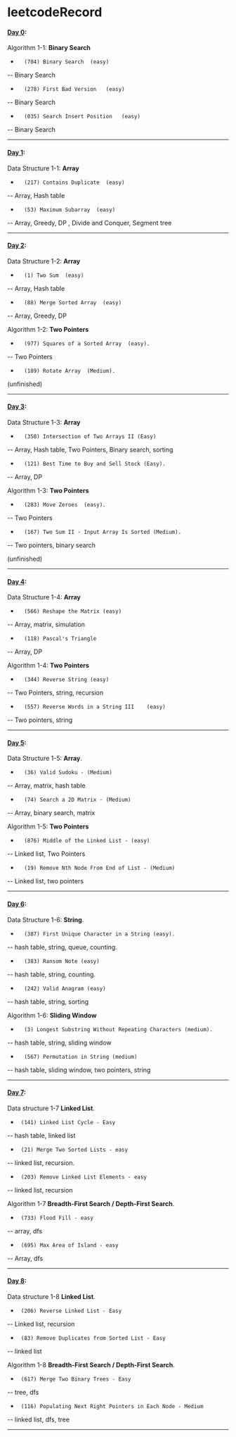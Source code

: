 # leetcodeRecord

#### [Day 0](https://github.com/toysad/leetcodeRecord/blob/20a2770300001bf8db87936f2331a21aa53e8224/20220226-day0.ipynb): 

Algorithm 1-1: **Binary Search**

-       (704) Binary Search  (easy)    

-- Binary Search    

-       (278) First Bad Version   (easy)   

-- Binary Search   

-       (035) Search Insert Position   (easy)   
       
-- Binary Search   
____

#### [Day 1](https://github.com/toysad/leetcodeRecord/blob/20a2770300001bf8db87936f2331a21aa53e8224/20220227-day1.ipynb): 

Data Structure 1-1: **Array** 

-       (217) Contains Duplicate  (easy)                 
        
-- Array, Hash table   

-       (53) Maximum Subarray  (easy)            
        
-- Array, Greedy, DP , Divide and Conquer, Segment tree 
___

#### [Day 2](https://github.com/toysad/leetcodeRecord/blob/e6a2cb327d784f3e8638a5f2513ee2ebad001d7d/20220228-day2.ipynb): 

Data Structure 1-2: **Array** 

-       (1) Two Sum  (easy)         
        
-- Array, Hash table

-       (88) Merge Sorted Array  (easy)       
       
-- Array, Greedy, DP


Algorithm 1-2:   **Two Pointers**

-       (977) Squares of a Sorted Array  (easy).     
        
-- Two Pointers   
        
-       (189) Rotate Array  (Medium). 

(unfinished) 
___
#### [Day 3](https://github.com/toysad/leetcodeRecord/blob/e6a2cb327d784f3e8638a5f2513ee2ebad001d7d/20220301-day3.ipynb):

Data Structure 1-3: **Array**

-       (350) Intersection of Two Arrays II (Easy)    
        
-- Array, Hash table, Two Pointers, Binary search, sorting

-       (121) Best Time to Buy and Sell Stock (Easy).    
        
-- Array, DP


Algorithm 1-3:   **Two Pointers**

-       (283) Move Zeroes  (easy).   
        
-- Two Pointers   
        
-       (167) Two Sum II - Input Array Is Sorted (Medium).    
        
-- Two pointers, binary search
        
(unfinished)

___

#### [Day 4](https://github.com/toysad/leetcodeRecord/blob/04d45b82b7e93f7c59fdee7bdb7e3e2796257997/20220302-day4.ipynb):

Data Structure 1-4:     **Array**        

-       (566) Reshape the Matrix (easy)          

-- Array, matrix, simulation          
  
-       (118) Pascal's Triangle           

-- Array, DP         
        
Algorithm 1-4:   **Two Pointers**

-       (344) Reverse String (easy)                   
        
-- Two Pointers, string, recursion      
        
-       (557) Reverse Words in a String III    (easy)            
        
-- Two pointers, string          
        
____

#### [Day 5](https://github.com/toysad/leetcodeRecord/blob/048517abb1e78be36fe49fb083d94f80a34775b0/20220303-day5.ipynb):

Data Structure 1-5: **Array**.   

-       (36) Valid Sudoku - (Medium)       
      
-- Array, matrix, hash table     
        
-       (74) Search a 2D Matrix - (Medium)         
        
-- Array, binary search, matrix        
        
Algorithm 1-5: **Two Pointers**      

-       (876) Middle of the Linked List - (easy)       
        
-- Linked list, Two Pointers     
        
-       (19) Remove Nth Node From End of List - (Medium)         
       
-- Linked list, two pointers       
        
____

#### [Day 6](https://github.com/toysad/leetcodeRecord/blob/a213690e844782e3ffd472fc26b8e837c3cf6f2b/20220304-day6.ipynb):

Data Structure 1-6: **String**.   

-       (387) First Unique Character in a String (easy).          
      
-- hash table, string, queue, counting.           
        
-       (383) Ransom Note (easy)               
        
-- hash table, string, counting.     

-       (242) Valid Anagram (easy)         

-- hash table, string, sorting       
        
Algorithm 1-6: **Sliding Window**      

-       (3) Longest Substring Without Repeating Characters (medium).           
        
-- hash table, string, sliding window          
        
-       (567) Permutation in String (medium)                
       
-- hash table, sliding window, two pointers, string            
        
____

#### [Day 7](https://github.com/toysad/leetcodeRecord/blob/bebcca04544f2b1ab78e641781f95af724bff1d8/20220305-day7.ipynb):


Data structure 1-7 **Linked List**.             

-      (141) Linked List Cycle - Easy        

-- hash table, linked list        

-      (21) Merge Two Sorted Lists - easy             

-- linked list, recursion.       

-      (203) Remove Linked List Elements - easy      

-- linked list, recursion      

Algorithm 1-7 **Breadth-First Search / Depth-First Search**.        

-      (733) Flood Fill - easy       

--  array, dfs      

-      (695) Max Area of Island - easy       

-- Array, dfs       

_________

#### [Day 8](https://github.com/toysad/leetcodeRecord/blob/14dbba111c8199c036f9baf061a56707e4ab6c87/20220306-day8.ipynb):

Data structure 1-8 **Linked List**.             

-      (206) Reverse Linked List - Easy        

-- Linked list, recursion          

-      (83) Remove Duplicates from Sorted List - Easy                  

-- linked list          
    

Algorithm 1-8 **Breadth-First Search / Depth-First Search**.        

-      (617) Merge Two Binary Trees - Easy             

--  tree, dfs      

-      (116) Populating Next Right Pointers in Each Node - Medium             

-- linked list, dfs, tree         

_________
